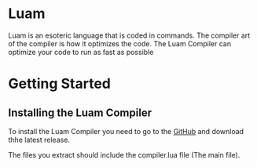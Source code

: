 # Luam

Luam is an esoteric language that is coded in commands. The compiler art of the compiler is how it optimizes the code. The Luam Compiler can optimize your code to run as fast as possible

# Getting Started

## Installing the Luam Compiler

To install the Luam Compiler you need to go to the [GitHub]() and download thhe latest release.

The files you extract should include the compiler.lua file (The main file).

